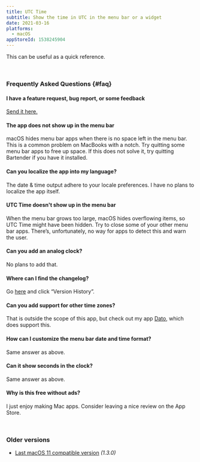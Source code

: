 ```yaml
---
title: UTC Time
subtitle: Show the time in UTC in the menu bar or a widget
date: 2021-03-16
platforms:
  - macOS
appStoreId: 1538245904
---
```


This can be useful as a quick reference.

<br>

### Frequently Asked Questions {#faq}

#### I have a feature request, bug report, or some feedback

[Send it here.](https://sindresorhus.com/feedback?product=UTC%20Time&referrer=Website-FAQ)

#### The app does not show up in the menu bar

macOS hides menu bar apps when there is no space left in the menu bar. This is a common problem on MacBooks with a notch. Try quitting some menu bar apps to free up space. If this does not solve it, try quitting Bartender if you have it installed.

#### Can you localize the app into my language?

The date & time output adhere to your locale preferences. I have no plans to localize the app itself.

#### UTC Time doesn't show up in the menu bar

When the menu bar grows too large, macOS hides overflowing items, so UTC Time might have been hidden. Try to close some of your other menu bar apps. There’s, unfortunately, no way for apps to detect this and warn the user.

#### Can you add an analog clock?

No plans to add that.

#### Where can I find the changelog?

Go [here](https://apps.apple.com/app/id1538245904) and click “Version History”.

#### Can you add support for other time zones?

That is outside the scope of this app, but check out my app [Dato](https://sindresorhus.com/dato), which does support this.

#### How can I customize the menu bar date and time format?

Same answer as above.

#### Can it show seconds in the clock?

Same answer as above.

#### Why is this free without ads?

I just enjoy making Mac apps. Consider leaving a nice review on the App Store.

<br>

### Older versions

- [Last macOS 11 compatible version](https://github.com/sindresorhus/meta/files/8007477/UTC.Time.1.3.0.-.macOS.11.zip) *(1.3.0)*
